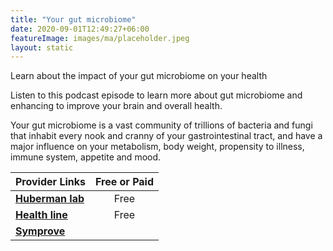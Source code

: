 ```yaml
---
title: "Your gut microbiome"
date: 2020-09-01T12:49:27+06:00
featureImage: images/ma/placeholder.jpeg
layout: static
---
```


Learn about the impact of your gut microbiome on your health

Listen to this podcast episode to learn more about gut microbiome and enhancing to improve your brain and overall health.

Your gut microbiome is a vast community of trillions of bacteria and fungi that inhabit every nook and cranny of your gastrointestinal tract, and have a major influence on your metabolism, body weight, propensity to illness, immune system, appetite and mood.

| Provider Links      | Free or Paid  |  
| :-----------          | :--------------:      |  
| [**Huberman lab**](https://hubermanlab.com/how-to-enhance-your-gut-microbiome-for-brain-and-overall-health/) | Free | 
| [**Health line**](https://www.healthline.com/nutrition/microbiome-diet#guidelines) | Free | 
| [**Symprove**](https://www.symprove.com/blogs/the-gut-hub?ref=nav) |  | 
  

<br/><br/>






